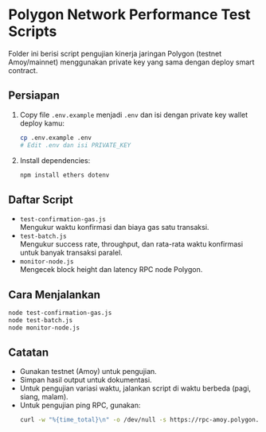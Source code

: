 # Polygon Network Performance Test Scripts

Folder ini berisi script pengujian kinerja jaringan Polygon (testnet Amoy/mainnet) menggunakan private key yang sama dengan deploy smart contract.

## Persiapan
1. Copy file `.env.example` menjadi `.env` dan isi dengan private key wallet deploy kamu:
   ```bash
   cp .env.example .env
   # Edit .env dan isi PRIVATE_KEY
   ```
2. Install dependencies:
   ```bash
   npm install ethers dotenv
   ```

## Daftar Script
- `test-confirmation-gas.js`  
  Mengukur waktu konfirmasi dan biaya gas satu transaksi.
- `test-batch.js`  
  Mengukur success rate, throughput, dan rata-rata waktu konfirmasi untuk banyak transaksi paralel.
- `monitor-node.js`  
  Mengecek block height dan latency RPC node Polygon.

## Cara Menjalankan

```bash
node test-confirmation-gas.js
node test-batch.js
node monitor-node.js
```

## Catatan
- Gunakan testnet (Amoy) untuk pengujian.
- Simpan hasil output untuk dokumentasi.
- Untuk pengujian variasi waktu, jalankan script di waktu berbeda (pagi, siang, malam).
- Untuk pengujian ping RPC, gunakan:
  ```bash
  curl -w "%{time_total}\n" -o /dev/null -s https://rpc-amoy.polygon.technology
  ``` 